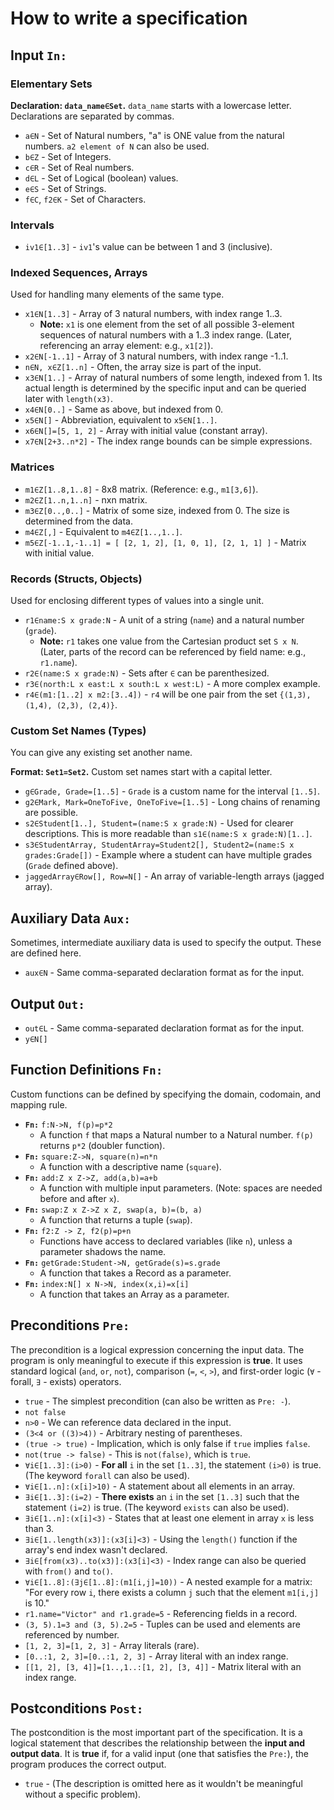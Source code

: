 # **How to write a specification**

## Input `In:`

### Elementary Sets

**Declaration: `data_name∈Set`.** `data_name` starts with a lowercase letter.
Declarations are separated by commas.

* `a∈N` - Set of Natural numbers, "a" is ONE value from the natural numbers. `a2 element of N` can also be used.
* `b∈Z` - Set of Integers.
* `c∈R` - Set of Real numbers.
* `d∈L` - Set of Logical (boolean) values.
* `e∈S` - Set of Strings.
* `f∈C`, `f2∈K` - Set of Characters.

### Intervals

* `iv1∈[1..3]` - `iv1`'s value can be between 1 and 3 (inclusive).

### Indexed Sequences, Arrays

Used for handling many elements of the same type.

* `x1∈N[1..3]` - Array of 3 natural numbers, with index range 1..3.
    * **Note:** `x1` is one element from the set of all possible 3-element sequences of natural numbers with a 1..3 index range. (Later, referencing an array element: e.g., `x1[2]`).
* `x2∈N[-1..1]` - Array of 3 natural numbers, with index range -1..1.
* `n∈N, x∈Z[1..n]` - Often, the array size is part of the input.
* `x3∈N[1..]` - Array of natural numbers of some length, indexed from 1. Its actual length is determined by the specific input and can be queried later with `length(x3)`.
* `x4∈N[0..]` - Same as above, but indexed from 0.
* `x5∈N[]` - Abbreviation, equivalent to `x5∈N[1..]`.
* `x6∈N[]=[5, 1, 2]` - Array with initial value (constant array).
* `x7∈N[2+3..n*2]` - The index range bounds can be simple expressions.

### Matrices

* `m1∈Z[1..8,1..8]` - 8x8 matrix. (Reference: e.g., `m1[3,6]`).
* `m2∈Z[1..n,1..n]` - nxn matrix.
* `m3∈Z[0..,0..]` - Matrix of some size, indexed from 0. The size is determined from the data.
* `m4∈Z[,]` - Equivalent to `m4∈Z[1..,1..]`.
* `m5∈Z[-1..1,-1..1] = [ [2, 1, 2], [1, 0, 1], [2, 1, 1] ]` - Matrix with initial value.

### Records (Structs, Objects)

Used for enclosing different types of values into a single unit.

* `r1∈name:S x grade:N` - A unit of a string (`name`) and a natural number (`grade`).
    * **Note:** `r1` takes one value from the Cartesian product set `S x N`. (Later, parts of the record can be referenced by field name: e.g., `r1.name`).
* `r2∈(name:S x grade:N)` - Sets after `∈` can be parenthesized.
* `r3∈(north:L x east:L x south:L x west:L)` - A more complex example.
* `r4∈(m1:[1..2] x m2:[3..4])` - `r4` will be one pair from the set `{(1,3), (1,4), (2,3), (2,4)}`.

### Custom Set Names (Types)

You can give any existing set another name.

**Format: `Set1=Set2`.** Custom set names start with a capital letter.

* `g∈Grade, Grade=[1..5]` - `Grade` is a custom name for the interval `[1..5]`.
* `g2∈Mark, Mark=OneToFive, OneToFive=[1..5]` - Long chains of renaming are possible.
* `s2∈Student[1..], Student=(name:S x grade:N)` - Used for clearer descriptions. This is more readable than `s1∈(name:S x grade:N)[1..]`.
* `s3∈StudentArray, StudentArray=Student2[], Student2=(name:S x grades:Grade[])` - Example where a student can have multiple grades (`Grade` defined above).
* `jaggedArray∈Row[], Row=N[]` - An array of variable-length arrays (jagged array).

## Auxiliary Data `Aux:`

Sometimes, intermediate auxiliary data is used to specify the output. These are defined here.

* `aux∈N` - Same comma-separated declaration format as for the input.

## Output `Out:`

* `out∈L` - Same comma-separated declaration format as for the input.
* `y∈N[]`

## Function Definitions `Fn:`

Custom functions can be defined by specifying the domain, codomain, and mapping rule.

* **`Fn:`** `f:N->N, f(p)=p*2`
    * A function `f` that maps a Natural number to a Natural number. `f(p)` returns `p*2` (doubler function).
* **`Fn:`** `square:Z->N, square(n)=n*n`
    * A function with a descriptive name (`square`).
* **`Fn:`** `add:Z x Z->Z, add(a,b)=a+b`
    * A function with multiple input parameters. (Note: spaces are needed before and after `x`).
* **`Fn:`** `swap:Z x Z->Z x Z, swap(a, b)=(b, a)`
    * A function that returns a tuple (`swap`).
* **`Fn:`** `f2:Z -> Z, f2(p)=p+n`
    * Functions have access to declared variables (like `n`), unless a parameter shadows the name.
* **`Fn:`** `getGrade:Student->N, getGrade(s)=s.grade`
    * A function that takes a Record as a parameter.
* **`Fn:`** `index:N[] x N->N, index(x,i)=x[i]`
    * A function that takes an Array as a parameter.

## Preconditions `Pre:`

The precondition is a logical expression concerning the input data. The program is only meaningful to execute if this expression is **true**. It uses standard logical (`and`, `or`, `not`), comparison (`=`, `<`, `>`), and first-order logic (`∀` - forall, `∃` - exists) operators.

* `true` - The simplest precondition (can also be written as `Pre: -`).
* `not false`
* `n>0` - We can reference data declared in the input.
* `(3<4 or ((3)>4))` - Arbitrary nesting of parentheses.
* `(true -> true)` - Implication, which is only false if `true` implies `false`.
* `not(true -> false)` - This is `not(false)`, which is `true`.
* `∀i∈[1..3]:(i>0)` - **For all** `i` in the set `[1..3]`, the statement `(i>0)` is true. (The keyword `forall` can also be used).
* `∀i∈[1..n]:(x[i]>10)` - A statement about all elements in an array.
* `∃i∈[1..3]:(i=2)` - **There exists** an `i` in the set `[1..3]` such that the statement `(i=2)` is true. (The keyword `exists` can also be used).
* `∃i∈[1..n]:(x[i]<3)` - States that at least one element in array `x` is less than 3.
* `∃i∈[1..length(x3)]:(x3[i]<3)` - Using the `length()` function if the array's end index wasn't declared.
* `∃i∈[from(x3)..to(x3)]:(x3[i]<3)` - Index range can also be queried with `from()` and `to()`.
* `∀i∈[1..8]:(∃j∈[1..8]:(m1[i,j]=10))` - A nested example for a matrix: "For every row `i`, there exists a column `j` such that the element `m1[i,j]` is 10."
* `r1.name="Victor" and r1.grade=5` - Referencing fields in a record.
* `(3, 5).1=3 and (3, 5).2=5` - Tuples can be used and elements are referenced by number.
* `[1, 2, 3]=[1, 2, 3]` - Array literals (rare).
* `[0..:1, 2, 3]=[0..:1, 2, 3]` - Array literal with an index range.
* `[[1, 2], [3, 4]]=[1..,1..:[1, 2], [3, 4]]` - Matrix literal with an index range.

## Postconditions `Post:`

The postcondition is the most important part of the specification. It is a logical statement that describes the relationship between the **input and output data**. It is **true** if, for a valid input (one that satisfies the `Pre:`), the program produces the correct output.

* `true` - (The description is omitted here as it wouldn't be meaningful without a specific problem).